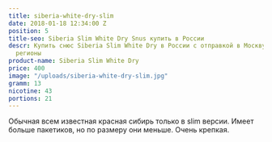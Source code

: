 ```yaml
---
title: siberia-white-dry-slim
date: 2018-01-18 12:34:00 Z
position: 5
title-seo: Siberia Slim White Dry Snus купить в России
descr: Купить снюс Siberia Slim White Dry в России с отправкой в Москву, СПБ и другие
  регионы
product-name: Siberia Slim White Dry
price: 400
image: "/uploads/siberia-white-dry-slim.jpg"
gramm: 13
nicotine: 43
portions: 21
---
```


Обычная всем известная красная сибирь только в slim версии.
Имеет больше пакетиков, но по размеру они меньше.
Очень крепкая.